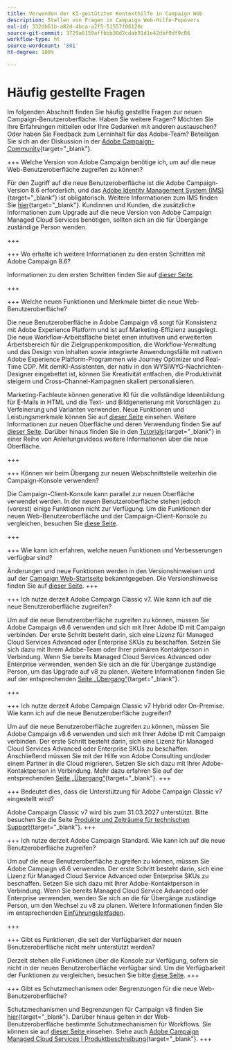 ```yaml
---
title: Verwenden der KI-gestützten Kontexthilfe in Campaign Web
description: Stellen von Fragen in Campaign Web-Hilfe-Popovers
exl-id: 332db61b-a82d-4bca-a2f5-51557f06120c
source-git-commit: 3729a6159affbbb30d2cdab91d1e42dbf9df9c86
workflow-type: ht
source-wordcount: '801'
ht-degree: 100%

---
```


# Häufig gestellte Fragen

Im folgenden Abschnitt finden Sie häufig gestellte Fragen zur neuen Campaign-Benutzeroberfläche. Haben Sie weitere Fragen? Möchten Sie Ihre Erfahrungen mitteilen oder Ihre Gedanken mit anderen austauschen? Oder haben Sie Feedback zum Lerninhalt für das Adobe-Team? Beteiligen Sie sich an der Diskussion in der [Adobe Campaign-Community](https://experienceleaguecommunities.adobe.com/t5/adobe-campaign-classic-v7/ct-p/adobe-campaign-classic-community?profile.language=de){target="_blank"}.


+++ Welche Version von Adobe Campaign benötige ich, um auf die neue Web-Benutzeroberfläche zugreifen zu können?

Für den Zugriff auf die neue Benutzeroberfläche ist die Adobe Campaign-Version 8.6 erforderlich, und das [Adobe Identity Management System (IMS)](https://helpx.adobe.com/de/enterprise/using/identity.html){target="_blank"} ist obligatorisch. Weitere Informationen zum IMS finden Sie [hier](https://experienceleague.adobe.com/de/docs/campaign/technotes-ac/tn-new/migrate-users-to-ims){target="_blank"}. Kundinnen und Kunden, die zusätzliche Informationen zum Upgrade auf die neue Version von Adobe Campaign Managed Cloud Services benötigen, sollten sich an die für Übergänge zuständige Person wenden.

+++

+++ Wo erhalte ich weitere Informationen zu den ersten Schritten mit Adobe Campaign 8.6?

Informationen zu den ersten Schritten finden Sie auf [dieser Seite](../get-started/get-started.md).

+++

+++ Welche neuen Funktionen und Merkmale bietet die neue Web-Benutzeroberfläche?

Die neue Benutzeroberfläche in Adobe Campaign v8 sorgt für Konsistenz mit Adobe Experience Platform und ist auf Marketing-Effizienz ausgelegt. Die neue Workflow-Arbeitsfläche bietet einen intuitiven und erweiterten Arbeitsbereich für die Zielgruppenkomposition, die Workflow-Verwaltung und das Design von Inhalten sowie integrierte Anwendungsfälle mit nativen Adobe Experience Platform-Programmen wie Journey Optimizer und Real-Time CDP.  Mit demKI-Assistenten, der nativ in den WYSIWYG-Nachrichten-Designer eingebettet ist, können Sie Kreativität entfachen, die Produktivität steigern und Cross-Channel-Kampagnen skaliert personalisieren.

Marketing-Fachleute können generative KI für die vollständige Ideenbildung für E-Mails in HTML und die Text- und Bildgenerierung mit Vorschlägen zu Verfeinerung und Varianten verwenden. Neue Funktionen und Leistungsmerkmale können Sie auf [dieser Seite](../rn/whats-new.md) einsehen. Weitere Informationen zur neuen Oberfläche und deren Verwendung finden Sie auf [dieser Seite](../get-started/user-interface.md). Darüber hinaus finden Sie in den [Tutorials](https://experienceleague.adobe.com/de/docs/campaign-web-learn/tutorials/overview){target="_blank"} in einer Reihe von Anleitungsvideos weitere Informationen über die neue Oberfläche.

+++

+++  Können wir beim Übergang zur neuen Webschnittstelle weiterhin die Campaign-Konsole verwenden?

Die Campaign-Client-Konsole kann parallel zur neuen Oberfläche verwendet werden. In der neuen Benutzeroberfläche stehen jedoch (vorerst) einige Funktionen nicht zur Verfügung. Um die Funktionen der neuen Web-Benutzeroberfläche und der Campaign-Client-Konsole zu vergleichen, besuchen Sie [diese Seite](../get-started/capability-matrix.md).

+++

+++ Wie kann ich erfahren, welche neuen Funktionen und Verbesserungen verfügbar sind?

Änderungen und neue Funktionen werden in den Versionshinweisen und auf der [Campaign Web-Startseite](../get-started/user-interface.md#user-interface-home) bekanntgegeben. Die Versionshinweise finden Sie auf [dieser Seite](../rn/release-notes.md).
+++


+++  Ich nutze derzeit Adobe Campaign Classic v7. Wie kann ich auf die neue Benutzeroberfläche zugreifen?

Um auf die neue Benutzeroberfläche zugreifen zu können, müssen Sie Adobe Campaign v8.6 verwenden und sich mit Ihrer Adobe ID mit Campaign verbinden. Der erste Schritt besteht darin, sich eine Lizenz für Managed Cloud Services Advanced oder Enterprise SKUs zu beschaffen. Setzen Sie sich dazu mit Ihrem Adobe-Team oder Ihrer primären Kontaktperson in Verbindung. Wenn Sie bereits Managed Cloud Services Advanced oder Enterprise verwenden, wenden Sie sich an die für Übergänge zuständige Person, um das Upgrade auf v8 zu planen. Weitere Informationen finden Sie auf der entsprechenden [Seite „Übergang“](https://experienceleague.adobe.com/de/docs/campaign/campaign-v8/new/v7-to-v8){target="_blank"}.

+++

+++  Ich nutze derzeit Adobe Campaign Classic v7 Hybrid oder On-Premise. Wie kann ich auf die neue Benutzeroberfläche zugreifen?

Um auf die neue Benutzeroberfläche zugreifen zu können, müssen Sie Adobe Campaign v8.6 verwenden und sich mit Ihrer Adobe ID mit Campaign verbinden. Der erste Schritt besteht darin, sich eine Lizenz für Managed Cloud Services Advanced oder Enterprise SKUs zu beschaffen. Anschließend müssen Sie mit der Hilfe von Adobe Consulting und/oder einem Partner in die Cloud migrieren. Setzen Sie sich dazu mit Ihrer Adobe-Kontaktperson in Verbindung. Mehr dazu erfahren Sie auf der entsprechenden [Seite „Übergang“](https://experienceleague.adobe.com/de/docs/campaign/campaign-v8/new/v7-to-v8){target="_blank"}.
+++

+++ Bedeutet dies, dass die Unterstützung für Adobe Campaign Classic v7 eingestellt wird?

Adobe Campaign Classic v7 wird bis zum 31.03.2027 unterstützt. Bitte besuchen Sie die Seite [Produkte und Zeiträume für technischen Support](https://helpx.adobe.com/de/support/programs/eol-matrix.html){target="_blank"}.
+++

+++ Ich nutze derzeit Adobe Campaign Standard. Wie kann ich auf die neue Benutzeroberfläche zugreifen?

Um auf die neue Benutzeroberfläche zugreifen zu können, müssen Sie Adobe Campaign v8.6 verwenden. Der erste Schritt besteht darin, sich eine Lizenz für Managed Cloud Service Advanced oder Enterprise SKUs zu beschaffen. Setzen Sie sich dazu mit Ihrer Adobe-Kontaktperson in Verbindung. Wenn Sie bereits Managed Cloud Service Advanced oder Enterprise verwenden, wenden Sie sich an die für Übergänge zuständige Person, um den Wechsel zu v8 zu planen. Weitere Informationen finden Sie im entsprechenden [Einführungsleitfaden](../../adoption/home.md).

+++


+++ Gibt es Funktionen, die seit der Verfügbarkeit der neuen Benutzeroberfläche nicht mehr unterstützt werden?

Derzeit stehen alle Funktionen über die Konsole zur Verfügung, sofern sie nicht in der neuen Benutzeroberfläche verfügbar sind. Um die Verfügbarkeit der Funktionen zu vergleichen, besuchen Sie bitte [diese Seite](../get-started/capability-matrix.md).
+++


+++ Gibt es Schutzmechanismen oder Begrenzungen für die neue Web-Benutzeroberfläche?

Schutzmechanismen und Begrenzungen für Campaign v8 finden Sie [hier](https://experienceleague.adobe.com/de/docs/campaign/campaign-v8/releases/ac-guardrails){target="_blank"}. Darüber hinaus gelten in der Web-Benutzeroberfläche bestimmte Schutzmechanismen für Workflows. Sie können sie auf [dieser Seite ](../get-started/guardrails.md) einsehen. Siehe auch [Adobe Campaign Managed Cloud Services | Produktbeschreibung](https://helpx.adobe.com/de/legal/product-descriptions/adobe-campaign-managed-cloud-services.html){target="_blank"}.
+++
